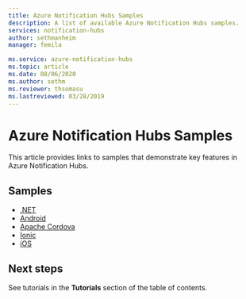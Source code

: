 ```yaml
---
title: Azure Notification Hubs Samples
description: A list of available Azure Notification Hubs samples.
services: notification-hubs
author: sethmanheim
manager: femila

ms.service: azure-notification-hubs
ms.topic: article
ms.date: 08/06/2020
ms.author: sethm
ms.reviewer: thsomasu
ms.lastreviewed: 03/28/2019
---
```


# Azure Notification Hubs Samples

This article provides links to samples that demonstrate key features in Azure Notification Hubs.

## Samples

- [.NET](https://github.com/Azure/azure-notificationhubs-dotnet/tree/master/Samples)
- [Android](https://github.com/Azure/azure-notificationhubs-android/)
- [Apache Cordova](https://github.com/Azure/azure-notificationhubs-samples/tree/master/apache-cordova)
- [Ionic](https://github.com/Azure/azure-notificationhubs-samples/tree/master/Ionic)
- [iOS](https://github.com/Azure/azure-notificationhubs-ios)

## Next steps

See tutorials in the **Tutorials** section of the table of contents.
